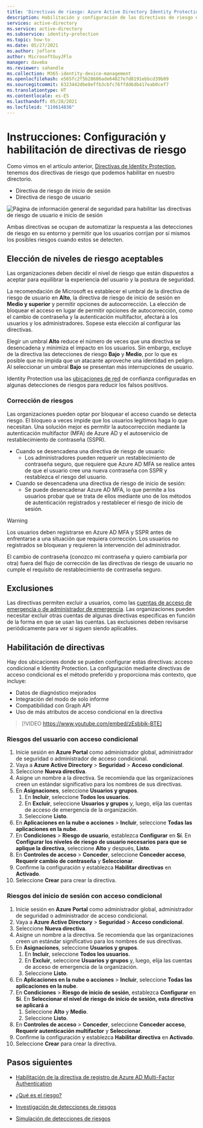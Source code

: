 ```yaml
---
title: 'Directivas de riesgo: Azure Active Directory Identity Protection'
description: Habilitación y configuración de las directivas de riesgo en Azure Active Directory Identity Protection
services: active-directory
ms.service: active-directory
ms.subservice: identity-protection
ms.topic: how-to
ms.date: 05/27/2021
ms.author: joflore
author: MicrosoftGuyJFlo
manager: daveba
ms.reviewer: sahandle
ms.collection: M365-identity-device-management
ms.openlocfilehash: e565fc2f5b28606ade64027e7d8191ebbcd39b09
ms.sourcegitcommit: 6323442dbe8effb3cbfc76ffdd6db417eab0cef7
ms.translationtype: HT
ms.contentlocale: es-ES
ms.lasthandoff: 05/28/2021
ms.locfileid: "110614836"
---
```

# <a name="how-to-configure-and-enable-risk-policies"></a>Instrucciones: Configuración y habilitación de directivas de riesgo

Como vimos en el artículo anterior, [Directivas de Identity Protection](concept-identity-protection-policies.md), tenemos dos directivas de riesgo que podemos habilitar en nuestro directorio. 

- Directiva de riesgo de inicio de sesión
- Directiva de riesgo de usuario

![Página de información general de seguridad para habilitar las directivas de riesgo de usuario e inicio de sesión](./media/howto-identity-protection-configure-risk-policies/identity-protection-security-overview.png)

Ambas directivas se ocupan de automatizar la respuesta a las detecciones de riesgo en su entorno y permitir que los usuarios corrijan por sí mismos los posibles riesgos cuando estos se detecten. 

## <a name="choosing-acceptable-risk-levels"></a>Elección de niveles de riesgo aceptables

Las organizaciones deben decidir el nivel de riesgo que están dispuestos a aceptar para equilibrar la experiencia del usuario y la postura de seguridad. 

La recomendación de Microsoft es establecer el umbral de la directiva de riesgo de usuario en **Alto**, la directiva de riesgo de inicio de sesión en **Medio y superior** y permitir opciones de autocorrección. La elección de bloquear el acceso en lugar de permitir opciones de autocorrección, como el cambio de contraseña y la autenticación multifactor, afectará a los usuarios y los administradores. Sopese esta elección al configurar las directivas.

Elegir un umbral **Alto** reduce el número de veces que una directiva se desencadena y minimiza el impacto en los usuarios. Sin embargo, excluye de la directiva las detecciones de riesgo **Bajo** y **Medio**, por lo que es posible que no impida que un atacante aproveche una identidad en peligro. Al seleccionar un umbral **Bajo** se presentan más interrupciones de usuario.

Identity Protection usa las [ubicaciones de red](../conditional-access/location-condition.md) de confianza configuradas en algunas detecciones de riesgos para reducir los falsos positivos.

### <a name="risk-remediation"></a>Corrección de riesgos

Las organizaciones pueden optar por bloquear el acceso cuando se detecta riesgo. El bloqueo a veces impide que los usuarios legítimos haga lo que necesitan. Una solución mejor es permitir la autocorrección mediante la autenticación multifactor (MFA) de Azure AD y el autoservicio de restablecimiento de contraseña (SSPR). 

- Cuando se desencadena una directiva de riesgo de usuario: 
   - Los administradores pueden requerir un restablecimiento de contraseña seguro, que requiere que Azure AD MFA se realice antes de que el usuario cree una nueva contraseña con SSPR y restablezca el riesgo del usuario. 
- Cuando se desencadena una directiva de riesgo de inicio de sesión: 
   - Se puede desencadenar Azure AD MFA, lo que permite a los usuarios probar que se trata de ellos mediante uno de los métodos de autenticación registrados y restablecer el riesgo de inicio de sesión. 

> [!WARNING]
> Los usuarios deben registrarse en Azure AD MFA y SSPR antes de enfrentarse a una situación que requiera corrección. Los usuarios no registrados se bloquean y requieren la intervención del administrador.
> 
> El cambio de contraseña (conozco mi contraseña y quiero cambiarla por otra) fuera del flujo de corrección de las directivas de riesgo de usuario no cumple el requisito de restablecimiento de contraseña seguro.

## <a name="exclusions"></a>Exclusiones

Las directivas permiten excluir a usuarios, como las [cuentas de acceso de emergencia o de administrador de emergencia](../roles/security-emergency-access.md). Las organizaciones pueden necesitar excluir otras cuentas de algunas directivas específicas en función de la forma en que se usan las cuentas. Las exclusiones deben revisarse periódicamente para ver si siguen siendo aplicables.

## <a name="enable-policies"></a>Habilitación de directivas

Hay dos ubicaciones donde se pueden configurar estas directivas: acceso condicional e Identity Protection. La configuración mediante directivas de acceso condicional es el método preferido y proporciona más contexto, que incluye: 

   - Datos de diagnóstico mejorados
   - Integración del modo de solo informe
   - Compatibilidad con Graph API
   - Uso de más atributos de acceso condicional en la directiva

> [!VIDEO https://www.youtube.com/embed/zEsbbik-BTE]

### <a name="user-risk-with-conditional-access"></a>Riesgos del usuario con acceso condicional

1. Inicie sesión en **Azure Portal** como administrador global, administrador de seguridad o administrador de acceso condicional.
1. Vaya a **Azure Active Directory** > **Seguridad** > **Acceso condicional**.
1. Seleccione **Nueva directiva**.
1. Asigne un nombre a la directiva. Se recomienda que las organizaciones creen un estándar significativo para los nombres de sus directivas.
1. En **Asignaciones**, seleccione **Usuarios y grupos**.
   1. En **Incluir**, seleccione **Todos los usuarios**.
   1. En **Excluir**, seleccione **Usuarios y grupos** y, luego, elija las cuentas de acceso de emergencia de la organización. 
   1. Seleccione **Listo**.
1. En **Aplicaciones en la nube o acciones** > **Incluir**, seleccione **Todas las aplicaciones en la nube**.
1. En **Condiciones** > **Riesgo de usuario**, establezca **Configurar** en **Sí**. En **Configurar los niveles de riesgo de usuario necesarios para que se aplique la directiva**, seleccione **Alto** y después, **Listo**.
1. En **Controles de acceso** > **Conceder**, seleccione **Conceder acceso**, **Requerir cambio de contraseña** y **Seleccionar**.
1. Confirme la configuración y establezca **Habilitar directivas** en **Activado**.
1. Seleccione **Crear** para crear la directiva.

### <a name="sign-in-risk-with-conditional-access"></a>Riesgos del inicio de sesión con acceso condicional

1. Inicie sesión en **Azure Portal** como administrador global, administrador de seguridad o administrador de acceso condicional.
1. Vaya a **Azure Active Directory** > **Seguridad** > **Acceso condicional**.
1. Seleccione **Nueva directiva**.
1. Asigne un nombre a la directiva. Se recomienda que las organizaciones creen un estándar significativo para los nombres de sus directivas.
1. En **Asignaciones**, seleccione **Usuarios y grupos**.
   1. En **Incluir**, seleccione **Todos los usuarios**.
   1. En **Excluir**, seleccione **Usuarios y grupos** y, luego, elija las cuentas de acceso de emergencia de la organización. 
   1. Seleccione **Listo**.
1. En **Aplicaciones en la nube o acciones** > **Incluir**, seleccione **Todas las aplicaciones en la nube**.
1. En **Condiciones** > **Riesgo de inicio de sesión**, establezca **Configurar** en **Sí**. En **Seleccionar el nivel de riesgo de inicio de sesión, esta directiva se aplicará a** 
   1. Seleccione **Alto** y **Medio**.
   1. Seleccione **Listo**.
1. En **Controles de acceso** > **Conceder**, seleccione **Conceder acceso**, **Requerir autenticación multifactor** y **Seleccionar**.
1. Confirme la configuración y establezca **Habilitar directiva** en **Activado**.
1. Seleccione **Crear** para crear la directiva.

## <a name="next-steps"></a>Pasos siguientes

- [Habilitación de la directiva de registro de Azure AD Multi-Factor Authentication](howto-identity-protection-configure-mfa-policy.md)

- [¿Qué es el riesgo?](concept-identity-protection-risks.md)

- [Investigación de detecciones de riesgos](howto-identity-protection-investigate-risk.md)

- [Simulación de detecciones de riesgos](howto-identity-protection-simulate-risk.md)
